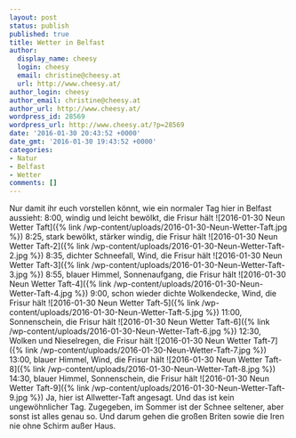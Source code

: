 ```yaml
---
layout: post
status: publish
published: true
title: Wetter in Belfast
author:
  display_name: cheesy
  login: cheesy
  email: christine@cheesy.at
  url: http://www.cheesy.at/
author_login: cheesy
author_email: christine@cheesy.at
author_url: http://www.cheesy.at/
wordpress_id: 28569
wordpress_url: http://www.cheesy.at/?p=28569
date: '2016-01-30 20:43:52 +0000'
date_gmt: '2016-01-30 19:43:52 +0000'
categories:
- Natur
- Belfast
- Wetter
comments: []
---
```

Nur damit ihr euch vorstellen könnt, wie ein normaler Tag hier in Belfast aussieht:
8:00, windig und leicht bewölkt, die Frisur hält
 ![2016-01-30 Neun Wetter Taft]({% link /wp-content/uploads/2016-01-30-Neun-Wetter-Taft.jpg %})
8:25, stark bewölkt, stärker windig, die Frisur hält
 ![2016-01-30 Neun Wetter Taft-2]({% link /wp-content/uploads/2016-01-30-Neun-Wetter-Taft-2.jpg %})
8:35, dichter Schneefall, Wind, die Frisur hält
 ![2016-01-30 Neun Wetter Taft-3]({% link /wp-content/uploads/2016-01-30-Neun-Wetter-Taft-3.jpg %})
8:55, blauer Himmel, Sonnenaufgang, die Frisur hält
 ![2016-01-30 Neun Wetter Taft-4]({% link /wp-content/uploads/2016-01-30-Neun-Wetter-Taft-4.jpg %})
9:00, schon wieder dichte Wolkendecke, Wind, die Frisur hält
 ![2016-01-30 Neun Wetter Taft-5]({% link /wp-content/uploads/2016-01-30-Neun-Wetter-Taft-5.jpg %})
11:00, Sonnenschein, die Frisur hält
 ![2016-01-30 Neun Wetter Taft-6]({% link /wp-content/uploads/2016-01-30-Neun-Wetter-Taft-6.jpg %})
12:30, Wolken und Nieselregen, die Frisur hält
 ![2016-01-30 Neun Wetter Taft-7]({% link /wp-content/uploads/2016-01-30-Neun-Wetter-Taft-7.jpg %})
13:00, blauer Himmel, Wind, die Frisur hält
 ![2016-01-30 Neun Wetter Taft-8]({% link /wp-content/uploads/2016-01-30-Neun-Wetter-Taft-8.jpg %})
14:30, blauer Himmel, Sonnenschein, die Frisur hält
 ![2016-01-30 Neun Wetter Taft-9]({% link /wp-content/uploads/2016-01-30-Neun-Wetter-Taft-9.jpg %})
Ja, hier ist Allwetter-Taft angesagt. Und das ist kein ungewöhnlicher Tag. Zugegeben, im Sommer ist der Schnee seltener, aber sonst ist alles genau so. Und darum gehen die großen Briten sowie die Iren nie ohne Schirm außer Haus.
